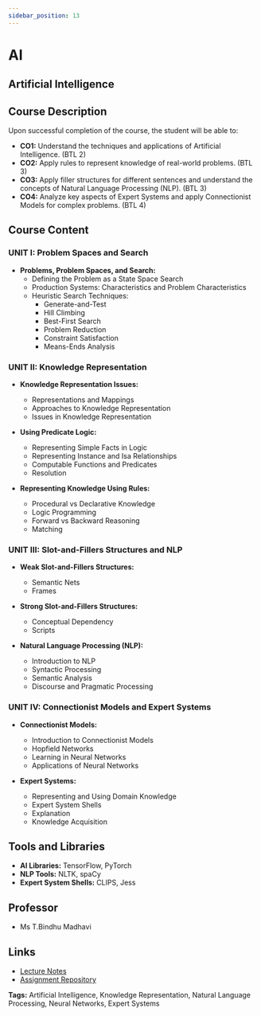 ```yaml
---
sidebar_position: 13
---
```

# AI


## Artificial Intelligence

## Course Description

Upon successful completion of the course, the student will be able to:
- **CO1:** Understand the techniques and applications of Artificial Intelligence. (BTL 2)
- **CO2:** Apply rules to represent knowledge of real-world problems. (BTL 3)
- **CO3:** Apply filler structures for different sentences and understand the concepts of Natural Language Processing (NLP). (BTL 3)
- **CO4:** Analyze key aspects of Expert Systems and apply Connectionist Models for complex problems. (BTL 4)

## Course Content

### UNIT I: Problem Spaces and Search

- **Problems, Problem Spaces, and Search:**
  - Defining the Problem as a State Space Search
  - Production Systems: Characteristics and Problem Characteristics
  - Heuristic Search Techniques: 
    - Generate-and-Test
    - Hill Climbing
    - Best-First Search
    - Problem Reduction
    - Constraint Satisfaction
    - Means-Ends Analysis

### UNIT II: Knowledge Representation

- **Knowledge Representation Issues:**
  - Representations and Mappings
  - Approaches to Knowledge Representation
  - Issues in Knowledge Representation

- **Using Predicate Logic:**
  - Representing Simple Facts in Logic
  - Representing Instance and Isa Relationships
  - Computable Functions and Predicates
  - Resolution

- **Representing Knowledge Using Rules:**
  - Procedural vs Declarative Knowledge
  - Logic Programming
  - Forward vs Backward Reasoning
  - Matching

### UNIT III: Slot-and-Fillers Structures and NLP

- **Weak Slot-and-Fillers Structures:**
  - Semantic Nets
  - Frames

- **Strong Slot-and-Fillers Structures:**
  - Conceptual Dependency
  - Scripts

- **Natural Language Processing (NLP):**
  - Introduction to NLP
  - Syntactic Processing
  - Semantic Analysis
  - Discourse and Pragmatic Processing

### UNIT IV: Connectionist Models and Expert Systems

- **Connectionist Models:**
  - Introduction to Connectionist Models
  - Hopfield Networks
  - Learning in Neural Networks
  - Applications of Neural Networks

- **Expert Systems:**
  - Representing and Using Domain Knowledge
  - Expert System Shells
  - Explanation
  - Knowledge Acquisition

## Tools and Libraries

- **AI Libraries:** TensorFlow, PyTorch
- **NLP Tools:** NLTK, spaCy
- **Expert System Shells:** CLIPS, Jess

## Professor

- Ms T.Bindhu Madhavi

## Links

- [Lecture Notes](#)
- [Assignment Repository](#)

**Tags:** Artificial Intelligence, Knowledge Representation, Natural Language Processing, Neural Networks, Expert Systems
